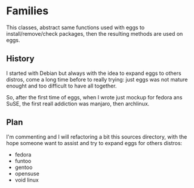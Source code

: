 # Families

This classes, abstract same functions used with eggs to install/remove/check packages, then the resulting methods are used on eggs.

## History
I started with Debian but always with the idea to expand eggs to others distros, come a long time before to really trying: just eggs was not mature enought and too difficult to have all together.

So, after the first time of eggs, when I wrote just mockup for fedora ans SuSE, the first reall addiction was manjaro, then archlinux.

## Plan
I'm commenting and I will refactoring a bit this sources directory, with the hope someone want to assist and try to expand eggs for others distros:
* fedora
* funtoo
* gentoo
* opensuse
* void linux